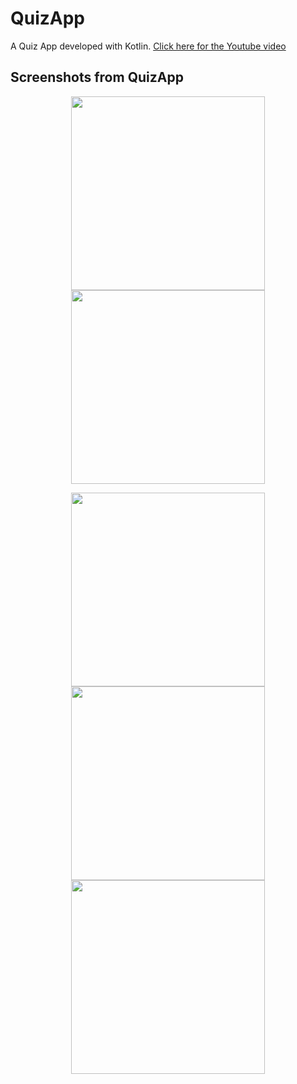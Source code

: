 # QuizApp
A Quiz App developed with Kotlin. [Click here for the Youtube video](https://www.youtube.com/watch?v=47EqY39goHs&feature=youtu.be)

## **Screenshots from QuizApp** 
<p align="center">
<img src="https://github.com/Solideizer/QuizApp/blob/master/screenshots/Screenshot_1600809985.png" width="310">
<img src="https://github.com/Solideizer/QuizApp/blob/master/screenshots/Screenshot_1600809964.png" width="310">
 </p>
 <p align="center">
<img src="https://github.com/Solideizer/QuizApp/blob/master/screenshots/Screenshot_1600809858.png" width="310">
<img src="https://github.com/Solideizer/QuizApp/blob/master/screenshots/Screenshot_1600809839.png" width="310">
<img src="https://github.com/Solideizer/QuizApp/blob/master/screenshots/Screenshot_1600809291.png" width="310">
</p>


